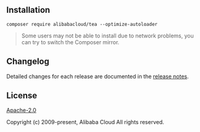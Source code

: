 
## Installation
```
composer require alibabacloud/tea --optimize-autoloader
```
> Some users may not be able to install due to network problems, you can try to switch the Composer mirror.


## Changelog
Detailed changes for each release are documented in the [release notes](CHANGELOG.md).


## License
[Apache-2.0](LICENSE.md)

Copyright (c) 2009-present, Alibaba Cloud All rights reserved.
